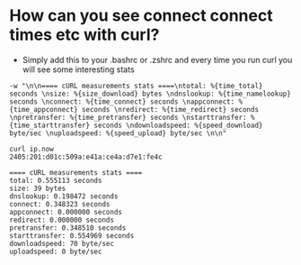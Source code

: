 # How can you see connect connect times etc with curl? 

- Simply add this to your .bashrc or .zshrc and every time you run curl you will see some interesting stats

```
-w "\n\n==== cURL measurements stats ====\ntotal: %{time_total} seconds \nsize: %{size_download} bytes \ndnslookup: %{time_namelookup} seconds \nconnect: %{time_connect} seconds \nappconnect: %{time_appconnect} seconds \nredirect: %{time_redirect} seconds \npretransfer: %{time_pretransfer} seconds \nstarttransfer: %{time_starttransfer} seconds \ndownloadspeed: %{speed_download} byte/sec \nuploadspeed: %{speed_upload} byte/sec \n\n"
```

```
curl ip.now
2405:201:d01c:509a:e41a:ce4a:d7e1:fe4c

==== cURL measurements stats ====
total: 0.555113 seconds
size: 39 bytes
dnslookup: 0.198472 seconds
connect: 0.348323 seconds
appconnect: 0.000000 seconds
redirect: 0.000000 seconds
pretransfer: 0.348510 seconds
starttransfer: 0.554969 seconds
downloadspeed: 70 byte/sec
uploadspeed: 0 byte/sec
```